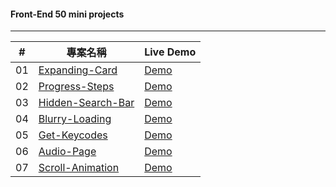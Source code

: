 #### Front-End 50 mini projects
---

|#|專案名稱|Live Demo
|--|----|----
|01|[Expanding-Card](https://github.com/sh330035/front-end-50/tree/main/expanding-cards)|[Demo](https://sh330035.github.io/front-end-50/expanding-cards/)
|02|[Progress-Steps](https://github.com/sh330035/front-end-50/tree/main/progress-steps)|[Demo](https://sh330035.github.io/front-end-50/progress-steps/)
|03|[Hidden-Search-Bar](https://github.com/sh330035/front-end-50/tree/main/hidden-searchBar)|[Demo](https://sh330035.github.io/front-end-50/hidden-searchBar/)
|04|[Blurry-Loading](https://github.com/sh330035/front-end-50/tree/main/blurry-loading)|[Demo](https://sh330035.github.io/front-end-50/blurry-loading/)
|05|[Get-Keycodes](https://github.com/sh330035/front-end-50/tree/main/get-keycodes)|[Demo](https://sh330035.github.io/front-end-50/get-keycodes/)
|06|[Audio-Page](https://github.com/sh330035/front-end-50/tree/main/audio-page)|[Demo](https://sh330035.github.io/front-end-50/audio-page/)
|07|[Scroll-Animation](https://github.com/sh330035/front-end-50/tree/main/scroll-animation)|[Demo](https://sh330035.github.io/front-end-50/scroll-animation/)